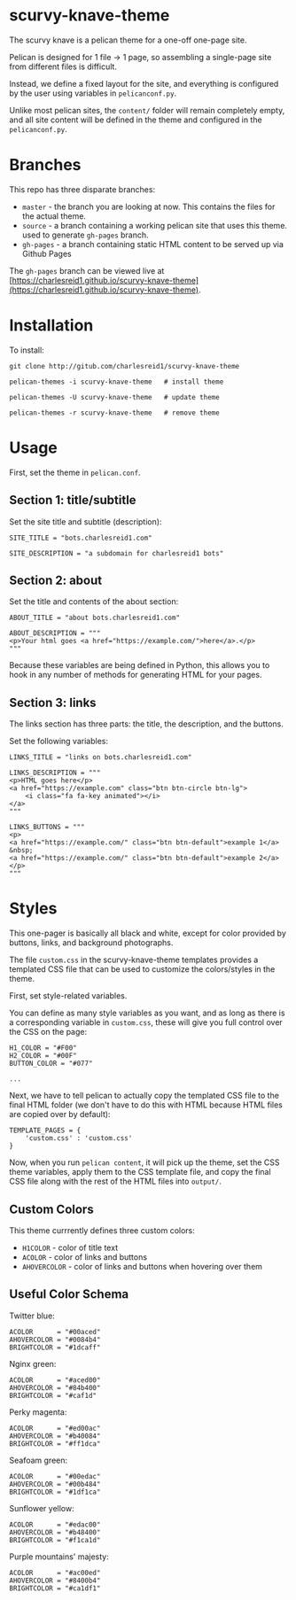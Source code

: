 # scurvy-knave-theme

The scurvy knave is a pelican theme for a one-off one-page site.

Pelican is designed for 1 file -> 1 page, 
so assembling a single-page site from 
different files is difficult.

Instead, we define a fixed layout for the site,
and everything is configured by the user using
variables in `pelicanconf.py`.

Unlike most pelican sites, the `content/` folder 
will remain completely empty, and all site
content will be defined in the theme 
and configured in the `pelicanconf.py`.

# Branches

This repo has three disparate branches:

* `master` - the branch you are looking at now. This contains the files for the actual theme.
* `source` - a branch containing a working pelican site that uses this theme. used to generate `gh-pages` branch.
* `gh-pages` - a branch containing static HTML content to be served up via Github Pages

The `gh-pages` branch can be viewed live at 
[https://charlesreid1.github.io/scurvy-knave-theme](https://charlesreid1.github.io/scurvy-knave-theme).

# Installation

To install:

```
git clone http://gitub.com/charlesreid1/scurvy-knave-theme

pelican-themes -i scurvy-knave-theme   # install theme

pelican-themes -U scurvy-knave-theme   # update theme

pelican-themes -r scurvy-knave-theme   # remove theme
```

# Usage

First, set the theme in `pelican.conf`.

## Section 1: title/subtitle

Set the site title and subtitle (description):

```
SITE_TITLE = "bots.charlesreid1.com"

SITE_DESCRIPTION = "a subdomain for charlesreid1 bots"
```

## Section 2: about

Set the title and contents of the about section:

```
ABOUT_TITLE = "about bots.charlesreid1.com"

ABOUT_DESCRIPTION = """
<p>Your html goes <a href="https://example.com/">here</a>.</p>
"""
```

Because these variables are being defined in Python,
this allows you to hook in any number of methods for 
generating HTML for your pages.

## Section 3: links

The links section has three parts: 
the title, the description, and the buttons.

Set the following variables:

```
LINKS_TITLE = "links on bots.charlesreid1.com"

LINKS_DESCRIPTION = """
<p>HTML goes here</p>
<a href="https://example.com" class="btn btn-circle btn-lg">
    <i class="fa fa-key animated"></i>     
</a>
"""

LINKS_BUTTONS = """
<p>
<a href="https://example.com/" class="btn btn-default">example 1</a>
&nbsp;
<a href="https://example.com/" class="btn btn-default">example 2</a>
</p>
"""
```

# Styles

This one-pager is basically all black and white,
except for color provided by buttons, links, and
background photographs.

The file `custom.css` in the scurvy-knave-theme templates
provides a templated CSS file that can be used to 
customize the colors/styles in the theme.

First, set style-related variables.

You can define as many style variables as you want, 
and as long as there is a corresponding variable 
in `custom.css`, these will give you full control
over the CSS on the page:

```
H1_COLOR = "#F00"
H2_COLOR = "#00F"
BUTTON_COLOR = "#077"

...

```

Next, we have to tell pelican to actually copy
the templated CSS file to the final HTML folder
(we don't have to do this with HTML because 
HTML files are copied over by default):

```
TEMPLATE_PAGES = {
    'custom.css' : 'custom.css'
}
```

Now, when you run `pelican content`, it will 
pick up the theme, set the CSS theme variables,
apply them to the CSS template file, and copy
the final CSS file along with the rest of the 
HTML files into `output/`.



## Custom Colors

This theme currrently defines three custom colors:

* `H1COLOR` - color of title text
* `ACOLOR` - color of links and buttons
* `AHOVERCOLOR` - color of links and buttons when hovering over them

## Useful Color Schema

Twitter blue:

```
ACOLOR      = "#00aced"
AHOVERCOLOR = "#0084b4"
BRIGHTCOLOR = "#1dcaff"
```

Nginx green:

```
ACOLOR      = "#aced00"
AHOVERCOLOR = "#84b400"
BRIGHTCOLOR = "#caf1d"
```

Perky magenta:

```
ACOLOR      = "#ed00ac"
AHOVERCOLOR = "#b40084"
BRIGHTCOLOR = "#ff1dca"
```

Seafoam green:

```
ACOLOR      = "#00edac"
AHOVERCOLOR = "#00b484"
BRIGHTCOLOR = "#1df1ca"
```

Sunflower yellow:

```
ACOLOR      = "#edac00"
AHOVERCOLOR = "#b48400"
BRIGHTCOLOR = "#f1ca1d"
```

Purple mountains' majesty:

```
ACOLOR      = "#ac00ed"
AHOVERCOLOR = "#8400b4"
BRIGHTCOLOR = "#ca1df1"
```



